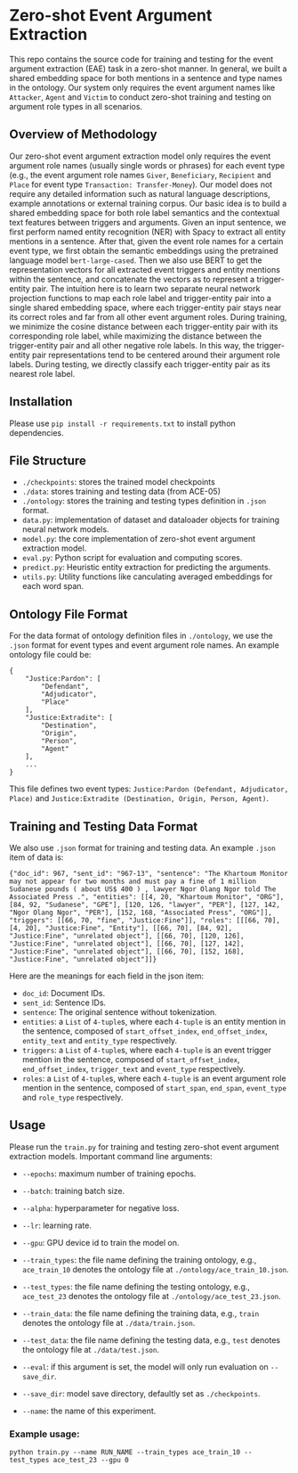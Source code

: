 # Zero-shot Event Argument Extraction
This repo contains the source code for training and testing for the event argument extraction (EAE) task in a zero-shot manner. In general, we built a shared embedding space for both mentions in a sentence and type names in the ontology. Our system only requires the event argument names like `Attacker`, `Agent` and `Victim` to conduct zero-shot training and testing on argument role types in all scenarios.

## Overview of Methodology
Our zero-shot event argument extraction model only requires the event argument role names (usually single words or phrases) for each event type (e.g., the event argument role names `Giver`, `Beneficiary`, `Recipient` and `Place` for event type `Transaction: Transfer-Money`).
Our model does not require any detailed information such as natural language descriptions, example annotations or external training corpus.
Our basic idea is to build a shared embedding space for both role label semantics and the contextual text features between triggers and arguments.
Given an input sentence, we first perform named entity recognition (NER) with Spacy to extract all entity mentions in a sentence.
After that, given the event role names for a certain event type, we first obtain the semantic embeddings using the pretrained language model `bert-large-cased`.
Then we also use BERT to get the representation vectors for all extracted event triggers and entity mentions within the sentence, and concatenate the vectors as to represent a trigger-entity pair.
The intuition here is to learn two separate neural network projection functions to map each role label and trigger-entity pair into a single shared embedding space, where each trigger-entity pair stays near its correct roles and far from all other event argument roles.
During training, we minimize the cosine distance between each trigger-entity pair with its corresponding role label, while maximizing the distance between the trigger-entity pair and all other negative role labels.
In this way, the trigger-entity pair representations tend to be centered around their argument role labels.
During testing, we directly classify each trigger-entity pair as its nearest role label. 

## Installation
Please use `pip install -r requirements.txt` to install python dependencies.

## File Structure
+ `./checkpoints`: stores the trained model checkpoints
+ `./data`: stores training and testing data (from ACE-05)
+ `./ontology`: stores the training and testing types definition in `.json` format.
+ `data.py`: implementation of dataset and dataloader objects for training neural network models.
+ `model.py`: the core implementation of zero-shot event argument extraction model.
+ `eval.py`: Python script for evaluation and computing scores.
+ `predict.py`: Heuristic entity extraction for predicting the arguments.
+ `utils.py`: Utility functions like canculating averaged embeddings for each word span.

## Ontology File Format
For the data format of ontology definition files in `./ontology`, we use the `.json` format for event types and event argument role names. An example ontology file could be:
```
{
    "Justice:Pardon": [
        "Defendant",
        "Adjudicator",
        "Place"
    ],
    "Justice:Extradite": [
        "Destination",
        "Origin",
        "Person",
        "Agent"
    ],
    ...
}
```
This file defines two event types: `Justice:Pardon (Defendant, Adjudicator, Place)` and `Justice:Extradite (Destination, Origin, Person, Agent)`.

## Training and Testing Data Format
We also use `.json` format for training and testing data. An example `.json` item of data is:
```
{"doc_id": 967, "sent_id": "967-13", "sentence": "The Khartoum Monitor may not appear for two months and must pay a fine of 1 million Sudanese pounds ( about US$ 400 ) , lawyer Ngor Olang Ngor told The Associated Press .", "entities": [[4, 20, "Khartoum Monitor", "ORG"], [84, 92, "Sudanese", "GPE"], [120, 126, "lawyer", "PER"], [127, 142, "Ngor Olang Ngor", "PER"], [152, 168, "Associated Press", "ORG"]], "triggers": [[66, 70, "fine", "Justice:Fine"]], "roles": [[[66, 70], [4, 20], "Justice:Fine", "Entity"], [[66, 70], [84, 92], "Justice:Fine", "unrelated object"], [[66, 70], [120, 126], "Justice:Fine", "unrelated object"], [[66, 70], [127, 142], "Justice:Fine", "unrelated object"], [[66, 70], [152, 168], "Justice:Fine", "unrelated object"]]}
```
Here are the meanings for each field in the json item:
+ `doc_id`: Document IDs.
+ `sent_id`: Sentence IDs.
+ `sentence`: The original sentence without tokenization.
+ `entities`: a `List` of `4-tuple`s, where each `4-tuple` is an entity mention in the sentence, composed of `start_offset_index`, `end_offset_index`, `entity_text` and `entity_type` respectively.
+ `triggers`: a `List` of `4-tuple`s, where each `4-tuple` is an event trigger mention in the sentence, composed of `start_offset_index`, `end_offset_index`, `trigger_text` and `event_type` respectively.
+ `roles`: a `List` of `4-tuple`s, where each `4-tuple` is an event argument role mention in the sentence, composed of `start_span`, `end_span`, `event_type` and `role_type` respectively.

## Usage
Please run the `train.py` for training and testing zero-shot event argument extraction models. Important command line arguments:
+ `--epochs`: maximum number of training epochs.
+ `--batch`: training batch size.
+ `--alpha`: hyperparameter for negative loss.
+ `--lr`: learning rate.
+ `--gpu`: GPU device id to train the model on.
+ `--train_types`: the file name defining the training ontology, e.g., `ace_train_10` denotes the ontology file at `./ontology/ace_train_10.json`.
+ `--test_types`: the file name defining the testing ontology, e.g., `ace_test_23` denotes the ontology file at `./ontology/ace_test_23.json`.

+ `--train_data`: the file name defining the training data, e.g., `train` denotes the ontology file at `./data/train.json`.
+ `--test_data`: the file name defining the testing data, e.g., `test` denotes the ontology file at `./data/test.json`.

+ `--eval`: if this argument is set, the model will only run evaluation on `--save_dir`.
+ `--save_dir`: model save directory, defaultly set as `./checkpoints`.
+ `--name`: the name of this experiment.

### Example usage:
`python train.py --name RUN_NAME --train_types ace_train_10 --test_types ace_test_23 --gpu 0`

